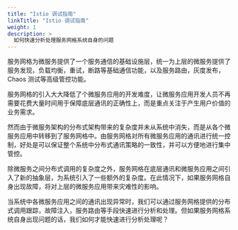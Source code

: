```yaml
---
title: "Istio 调试指南"
linkTitle: "Istio 调试指南"
weight: 1
description: >
  如何快速分析处理服务网格系统自身的问题
---
```


服务网格为微服务提供了一个服务通信的基础设施层，统一为上层的微服务提供了服务发现，负载均衡，重试，断路等基础通信功能，以及服务路由，灰度发布，Chaos 测试等高级管控功能。

服务网格的引入大大降低了个微服务应用的开发难度，让微服务应用开发人员不再需要花费大量时间用于保障底层通讯的正确性上，而是重点关注于产生用户价值的业务需求。

然而由于微服务架构的分布式架构带来的复杂度并未从系统中消失，而是从各个微服务应用中转移到了服务网格中。由服务网格对所有微服务应用的通讯进行统一控制，好处是可以保证整个系统中分布式通讯策略的一致性，并可以方便地进行集中管控。

除微服务之间分布式调用的复杂度之外，服务网格在底层通讯和微服务应用之间引入了新的抽象层，为系统引入了一些额外的复杂度。在此情况下，如果服务网格自身出现故障，将对上层的微服务应用带来灾难性的影响。

当系统中各微服务应用之间的通讯出现异常时，我们可以通过服务网格提供的分布式调用跟踪，故障注入，服务路由等手段快速进行分析和处理。但如果服务网格系统自身出现问题的话，我们如何才能快速进行分析处理呢？